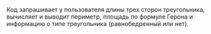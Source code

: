 Код запрашивает у пользователя длины трех сторон треугольника, вычисляет и выводит периметр, площадь по формуле Герона и информацию о типе треугольника (равнобедренный или нет).